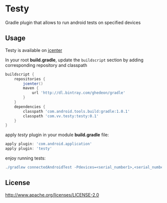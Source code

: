 # Testy
Gradle plugin that allows to run android tests on specified devices

## Usage
Testy is available on [jcenter][1]

In your root **build.gradle**, update the `buildscript` section by adding corresponding repository and classpath
```gradle
buildscript {
    repositories {
        jcenter()
        maven {
            url 'http://dl.bintray.com/ghedeon/gradle'
        }
    }
    dependencies {
        classpath 'com.android.tools.build:gradle:1.0.1'
        classpath 'com.vv.testy:testy:0.1'
    }
}
```
apply <em>testy</em> plugin in your module **build.gradle** file:
```gradle
apply plugin: 'com.android.application'
apply plugin: 'testy'
```
enjoy running tests:
```gradle
./gradlew connectedAndroidTest -Pdevices=<serial_number1>,<serial_number2> 
```
## License
   <http://www.apache.org/licenses/LICENSE-2.0>
   
[1]:https://bintray.com/ghedeon/gradle/testy/0.1/  
